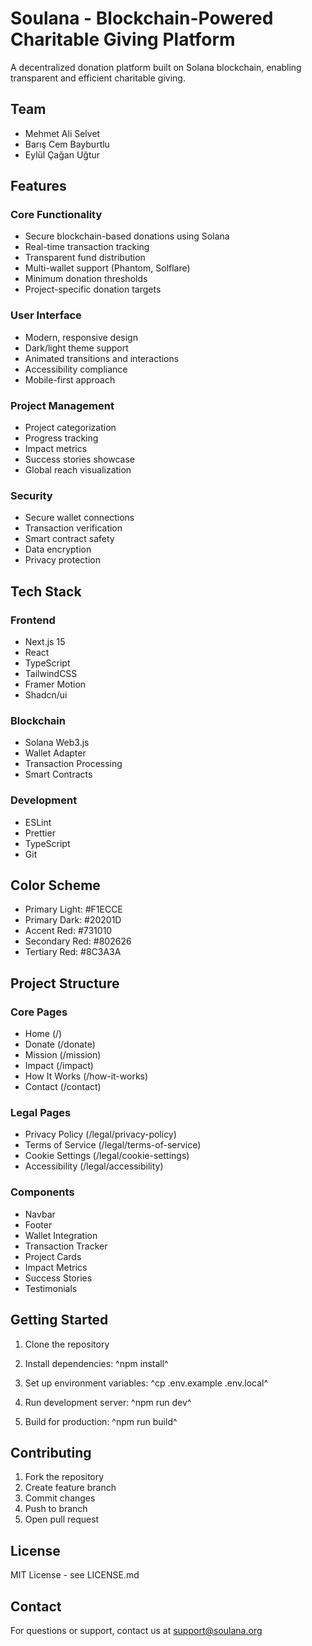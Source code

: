 # Soulana - Blockchain-Powered Charitable Giving Platform

A decentralized donation platform built on Solana blockchain, enabling transparent and efficient charitable giving.

## Team

- Mehmet Ali Selvet
- Barış Cem Bayburtlu  
- Eylül Çağan Uğtur

## Features

### Core Functionality
- Secure blockchain-based donations using Solana
- Real-time transaction tracking
- Transparent fund distribution
- Multi-wallet support (Phantom, Solflare)
- Minimum donation thresholds
- Project-specific donation targets

### User Interface
- Modern, responsive design
- Dark/light theme support
- Animated transitions and interactions
- Accessibility compliance
- Mobile-first approach

### Project Management
- Project categorization
- Progress tracking
- Impact metrics
- Success stories showcase
- Global reach visualization

### Security
- Secure wallet connections
- Transaction verification
- Smart contract safety
- Data encryption
- Privacy protection

## Tech Stack

### Frontend
- Next.js 15
- React
- TypeScript
- TailwindCSS
- Framer Motion
- Shadcn/ui

### Blockchain
- Solana Web3.js
- Wallet Adapter
- Transaction Processing
- Smart Contracts

### Development
- ESLint
- Prettier
- TypeScript
- Git

## Color Scheme
- Primary Light: #F1ECCE
- Primary Dark: #20201D
- Accent Red: #731010
- Secondary Red: #802626
- Tertiary Red: #8C3A3A

## Project Structure

### Core Pages
- Home (/)
- Donate (/donate)
- Mission (/mission)
- Impact (/impact)
- How It Works (/how-it-works)
- Contact (/contact)

### Legal Pages
- Privacy Policy (/legal/privacy-policy)
- Terms of Service (/legal/terms-of-service)
- Cookie Settings (/legal/cookie-settings)
- Accessibility (/legal/accessibility)

### Components
- Navbar
- Footer
- Wallet Integration
- Transaction Tracker
- Project Cards
- Impact Metrics
- Success Stories
- Testimonials

## Getting Started

1. Clone the repository
2. Install dependencies:
   ^npm install^

3. Set up environment variables:
   ^cp .env.example .env.local^

4. Run development server:
   ^npm run dev^

5. Build for production:
   ^npm run build^

## Contributing

1. Fork the repository
2. Create feature branch
3. Commit changes
4. Push to branch
5. Open pull request

## License

MIT License - see LICENSE.md

## Contact

For questions or support, contact us at support@soulana.org